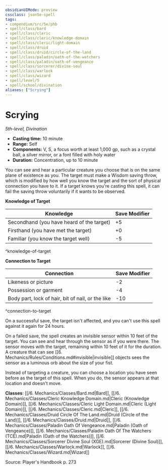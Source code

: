 ```yaml
---
obsidianUIMode: preview
cssclass: json5e-spell
tags:
- compendium/src/5e/phb
- spell/class/bard
- spell/class/cleric
- spell/class/cleric/knowledge-domain
- spell/class/cleric/light-domain
- spell/class/druid
- spell/class/druid/circle-of-the-land
- spell/class/paladin/oath-of-the-watchers
- spell/class/paladin/oath-of-vengeance
- spell/class/sorcerer/divine-soul
- spell/class/warlock
- spell/class/wizard
- spell/level/5
- spell/school/divination
aliases: ["Scrying"]
---
```

# Scrying
*5th-level, Divination*  

- **Casting time:** 10 minute
- **Range:** Self
- **Components:** V, S, a focus worth at least 1,000 gp, such as a crystal ball, a silver mirror, or a font filled with holy water
- **Duration:** Concentration, up to 10 minute

You can see and hear a particular creature you choose that is on the same plane of existence as you. The target must make a Wisdom saving throw, which is modified by how well you know the target and the sort of physical connection you have to it. If a target knows you're casting this spell, it can fail the saving throw voluntarily if it wants to be observed.

**Knowledge of Target**

| Knowledge | Save Modifier |
|-----------|---------------|
| Secondhand (you have heard of the target) | +5 |
| Firsthand (you have met the target) | +0 |
| Familiar (you know the target well) | -5 |
^knowledge-of-target

**Connection to Target**

| Connection | Save Modifier |
|------------|---------------|
| Likeness or picture | -2 |
| Possession or garment | -4 |
| Body part, lock of hair, bit of nail, or the like | -10 |
^connection-to-target

On a successful save, the target isn't affected, and you can't use this spell against it again for 24 hours.

On a failed save, the spell creates an invisible sensor within 10 feet of the target. You can see and hear through the sensor as if you were there. The sensor moves with the target, remaining within 10 feet of it for the duration. A creature that can see [[6. Mechanics/Rules/Conditions.md#invisible\|invisible]] objects sees the sensor as a luminous orb about the size of your fist.

Instead of targeting a creature, you can choose a location you have seen before as the target of this spell. When you do, the sensor appears at that location and doesn't move.

**Classes**: [[/6. Mechanics/Classes/Bard.md\|Bard]], [[/6. Mechanics/Classes/Cleric Knowledge Domain.md\|Cleric (Knowledge Domain)]], [[/6. Mechanics/Classes/Cleric Light Domain.md\|Cleric (Light Domain)]], [[/6. Mechanics/Classes/Cleric.md\|Cleric]], [[/6. Mechanics/Classes/Druid Circle Of The Land.md\|Druid (Circle of the Land)]], [[/6. Mechanics/Classes/Druid.md\|Druid]], [[/6. Mechanics/Classes/Paladin Oath Of Vengeance.md\|Paladin (Oath of Vengeance)]], [[/6. Mechanics/Classes/Paladin Oath Of The Watchers (TCE).md\|Paladin (Oath of the Watchers)]], [[/6. Mechanics/Classes/Sorcerer Divine Soul (XGE).md\|Sorcerer (Divine Soul)]], [[/6. Mechanics/Classes/Warlock.md\|Warlock]], [[/6. Mechanics/Classes/Wizard.md\|Wizard]]

Source: Player's Handbook p. 273